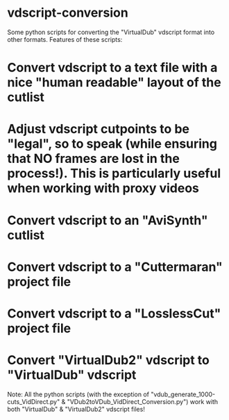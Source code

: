 # vdscript-conversion
Some python scripts for converting the "VirtualDub" vdscript format into other formats.
Features of these scripts:
# Convert vdscript to a text file with a nice "human readable" layout of the cutlist
# Adjust vdscript cutpoints to be "legal", so to speak (while ensuring that NO frames are lost in the process!). This is particularly useful when working with proxy videos
# Convert vdscript to an "AviSynth" cutlist
# Convert vdscript to a "Cuttermaran" project file
# Convert vdscript to a "LosslessCut" project file
# Convert "VirtualDub2" vdscript to "VirtualDub" vdscript

Note: All the python scripts (with the exception of "vdub_generate_1000-cuts_VidDirect.py" & "VDub2toVDub_VidDirect_Conversion.py") work with both "VirtualDub" & "VirtualDub2" vdscript files!
